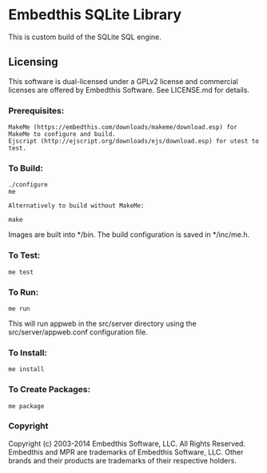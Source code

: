 Embedthis SQLite Library
===

This is custom build of the SQLite SQL engine.

Licensing
---

This software is dual-licensed under a GPLv2 license and commercial licenses are offered by Embedthis Software.
See LICENSE.md for details.

### Prerequisites: 
    MakeMe (https://embedthis.com/downloads/makeme/download.esp) for MakeMe to configure and build.
    Ejscript (http://ejscript.org/downloads/ejs/download.esp) for utest to test.

### To Build:

    ./configure
    me

    Alternatively to build without MakeMe:

    make 

Images are built into */bin. The build configuration is saved in */inc/me.h.

### To Test:

    me test 

### To Run:

    me run

This will run appweb in the src/server directory using the src/server/appweb.conf configuration file.

### To Install: 

    me install

### To Create Packages:

    me package

### Copyright

Copyright (c) 2003-2014 Embedthis Software, LLC. All Rights Reserved.
Embedthis and MPR are trademarks of Embedthis Software, LLC. Other 
brands and their products are trademarks of their respective holders.
